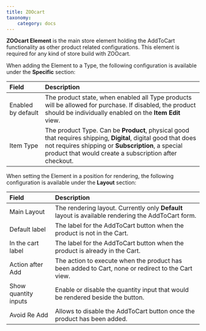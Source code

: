 ```yaml
---
title: ZOOcart
taxonomy:
    category: docs
---
```


**ZOOcart Element** is the main store element holding the AddToCart functionality as other product related configurations. This element is required for any kind of store build with ZOOcart.

When adding the Element to a Type, the following configuration is available under the **Specific** section:

| Field       | Description |
| :---------- | :---------- |
| Enabled by default | The product state, when enabled all Type products will be allowed for purchase. If disabled, the product should be individually enabled on the **Item Edit** view. |
| Item Type | The product Type. Can be **Product**, physical good that requires shipping, **Digital**, digital good that does not requires shipping or **Subscription**, a special product that would create a subscription after checkout. |

When setting the Element in a position for rendering, the following configuration is available under the **Layout** section:

| Field       | Description |
| :---------- | :---------- |
| Main Layout | The rendering layout. Currently only **Default** layout is available rendering the AddToCart form. |
| Default label | The label for the AddToCart button when the product is not in the Cart. |
| In the cart label | The label for the AddToCart button when the product is already in the Cart. |
| Action after Add | The action to execute when the product has been added to Cart, none or redirect to the Cart view. |
| Show quantity inputs | Enable or disable the quantity input that would be rendered beside the button. |
| Avoid Re Add | Allows to disable the AddToCart button once the product has been added. |
